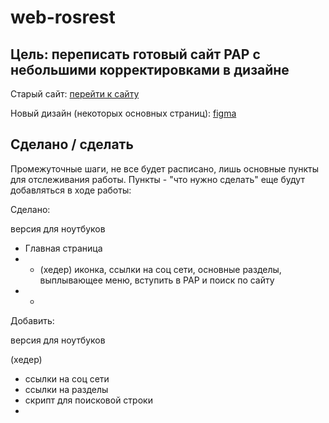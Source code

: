 # web-rosrest

## Цель: переписать готовый сайт РАР с небольшими корректировками в дизайне

Старый сайт: [перейти к сайту](https://rosrest.com)

Новый дизайн (некоторых основных страниц): [figma](https://www.figma.com/design/Hdc5sMqIHLGivMOkIl90iB/%D0%9F%D1%80%D0%BE%D0%B5%D0%BA%D1%82%D1%8B%2F%D0%B4%D0%B8%D0%B7%D0%B0%D0%B9%D0%BD%D1%8B-%D1%81%D0%B0%D0%B9%D1%82%D0%BE%D0%B2-2024?node-id=100-260)


## Сделано / сделать

Промежуточные шаги, не все будет расписано, лишь основные пункты для отслеживания работы. Пункты - "что нужно сделать" 
еще будут добавляться в ходе работы:

Сделано:

версия для ноутбуков

- Главная страница
- - (хедер) иконка, ссылки на соц сети, основные разделы, выплывающее меню, вступить в РАР и поиск по сайту
- - 

Добавить: 

версия для ноутбуков

(хедер)

- ссылки на соц сети
- ссылки на разделы
- скрипт для поисковой строки
- 

